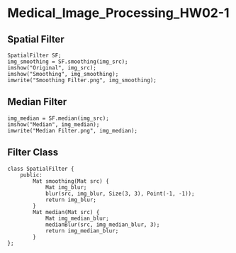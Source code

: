 # Medical_Image_Processing_HW02-1

## Spatial Filter

```
SpatialFilter SF;
img_smoothing = SF.smoothing(img_src);
imshow("Original", img_src);
imshow("Smoothing", img_smoothing);
imwrite("Smoothing Filter.png", img_smoothing);
```

## Median Filter 

```
img_median = SF.median(img_src);
imshow("Median", img_median);
imwrite("Median Filter.png", img_median);
```

## Filter Class
```
class SpatialFilter {
    public:
        Mat smoothing(Mat src) {
            Mat img_blur;
            blur(src, img_blur, Size(3, 3), Point(-1, -1));
            return img_blur;
        }
        Mat median(Mat src) {
            Mat img_median_blur;
            medianBlur(src, img_median_blur, 3);
            return img_median_blur;
        }
};
```
